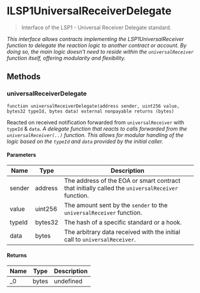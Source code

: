 # ILSP1UniversalReceiverDelegate

> Interface of the LSP1 - Universal Receiver Delegate standard.

_This interface allows contracts implementing the LSP1UniversalReceiver function to delegate the reaction logic to another contract or account. By doing so, the main logic doesn&#39;t need to reside within the `universalReceiver` function itself, offering modularity and flexibility._

## Methods

### universalReceiverDelegate

```solidity
function universalReceiverDelegate(address sender, uint256 value, bytes32 typeId, bytes data) external nonpayable returns (bytes)
```

Reacted on received notification forwarded from `universalReceiver` with `typeId` &amp; `data`.
_A delegate function that reacts to calls forwarded from the `universalReceiver(..)` function. This allows for modular handling of the logic based on the `typeId` and `data` provided by the initial caller._

#### Parameters

| Name   | Type    | Description                                                                                      |
| ------ | ------- | ------------------------------------------------------------------------------------------------ |
| sender | address | The address of the EOA or smart contract that initially called the `universalReceiver` function. |
| value  | uint256 | The amount sent by the `sender` to the `universalReceiver` function.                             |
| typeId | bytes32 | The hash of a specific standard or a hook.                                                       |
| data   | bytes   | The arbitrary data received with the initial call to `universalReceiver`.                        |

#### Returns

| Name | Type  | Description |
| ---- | ----- | ----------- |
| \_0  | bytes | undefined   |

